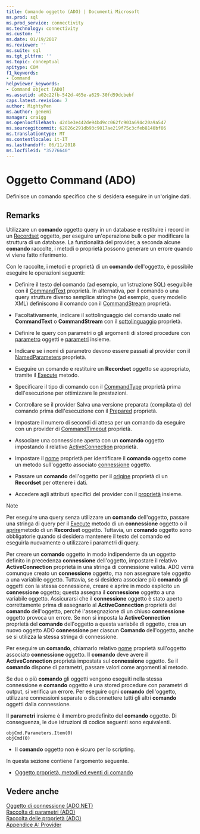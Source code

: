 ```yaml
---
title: Comando oggetto (ADO) | Documenti Microsoft
ms.prod: sql
ms.prod_service: connectivity
ms.technology: connectivity
ms.custom: ''
ms.date: 01/19/2017
ms.reviewer: ''
ms.suite: sql
ms.tgt_pltfrm: ''
ms.topic: conceptual
apitype: COM
f1_keywords:
- Command
helpviewer_keywords:
- Command object [ADO]
ms.assetid: a02c22fb-542d-465e-a629-30fd59dcbebf
caps.latest.revision: 7
author: MightyPen
ms.author: genemi
manager: craigg
ms.openlocfilehash: 42d1e3e442de94bd9cc062fc903a694c20a9a547
ms.sourcegitcommit: 62826c291db93c9017ae219f75c3cfeb8140bf06
ms.translationtype: MT
ms.contentlocale: it-IT
ms.lasthandoff: 06/11/2018
ms.locfileid: "35276640"
---
```

# <a name="command-object-ado"></a>Oggetto Command (ADO)
Definisce un comando specifico che si desidera eseguire in un'origine dati.  
  
## <a name="remarks"></a>Remarks  
 Utilizzare un **comando** oggetto query in un database e restituire i record in un [Recordset](../../../ado/reference/ado-api/recordset-object-ado.md) oggetto, per eseguire un'operazione bulk o per modificare la struttura di un database. La funzionalità del provider, a seconda alcune **comando** raccolte, i metodi o proprietà possono generare un errore quando vi viene fatto riferimento.  
  
 Con le raccolte, i metodi e proprietà di un **comando** dell'oggetto, è possibile eseguire le operazioni seguenti:  
  
-   Definire il testo del comando (ad esempio, un'istruzione SQL) eseguibile con il [CommandText](../../../ado/reference/ado-api/commandtext-property-ado.md) proprietà. In alternativa, per il comando o una query strutture diverso semplice stringhe (ad esempio, query modello XML) definiscono il comando con il [CommandStream](../../../ado/reference/ado-api/commandstream-property-ado.md) proprietà.  
  
-   Facoltativamente, indicare il sottolinguaggio del comando usato nel **CommandText** o **CommandStream** con il [sottolinguaggio](../../../ado/reference/ado-api/dialect-property.md) proprietà.  
  
-   Definire le query con parametri o gli argomenti di stored procedure con [parametro](../../../ado/reference/ado-api/parameter-object.md) oggetti e [parametri](../../../ado/reference/ado-api/parameters-collection-ado.md) insieme.  
  
-   Indicare se i nomi di parametro devono essere passati al provider con il [NamedParameters](../../../ado/reference/ado-api/namedparameters-property-ado.md) proprietà.  
  
-   Eseguire un comando e restituire un **Recordset** oggetto se appropriato, tramite il [Execute](../../../ado/reference/ado-api/execute-method-ado-command.md) metodo.  
  
-   Specificare il tipo di comando con il [CommandType](../../../ado/reference/ado-api/commandtype-property-ado.md) proprietà prima dell'esecuzione per ottimizzare le prestazioni.  
  
-   Controllare se il provider Salva una versione preparata (compilata o) del comando prima dell'esecuzione con il [Prepared](../../../ado/reference/ado-api/prepared-property-ado.md) proprietà.  
  
-   Impostare il numero di secondi di attesa per un comando da eseguire con un provider di [CommandTimeout](../../../ado/reference/ado-api/commandtimeout-property-ado.md) proprietà.  
  
-   Associare una connessione aperta con un **comando** oggetto impostando il relativo [ActiveConnection](../../../ado/reference/ado-api/activeconnection-property-ado.md) proprietà.  
  
-   Impostare il [nome](../../../ado/reference/ado-api/name-property-ado.md) proprietà per identificare il **comando** oggetto come un metodo sull'oggetto associato [connessione](../../../ado/reference/ado-api/connection-object-ado.md) oggetto.  
  
-   Passare un **comando** dell'oggetto per il [origine](../../../ado/reference/ado-api/source-property-ado-recordset.md) proprietà di un **Recordset** per ottenere i dati.  
  
-   Accedere agli attributi specifici del provider con il [proprietà](../../../ado/reference/ado-api/properties-collection-ado.md) insieme.  
  
> [!NOTE]
>  Per eseguire una query senza utilizzare un **comando** dell'oggetto, passare una stringa di query per il [Execute](../../../ado/reference/ado-api/execute-method-ado-connection.md) metodo di un **connessione** oggetto o il [aprire](../../../ado/reference/ado-api/open-method-ado-recordset.md)metodo di un **Recordset** oggetto. Tuttavia, un **comando** oggetto sono obbligatorie quando si desidera mantenere il testo del comando ed eseguirla nuovamente o utilizzare i parametri di query.  
  
 Per creare un **comando** oggetto in modo indipendente da un oggetto definito in precedenza **connessione** dell'oggetto, impostare il relativo **ActiveConnection** proprietà in una stringa di connessione valida. ADO verrà comunque creato un **connessione** oggetto, ma non assegnare tale oggetto a una variabile oggetto. Tuttavia, se si desidera associare più **comando** gli oggetti con la stessa connessione, creare e aprire in modo esplicito un **connessione** oggetto; questa assegna il **connessione** oggetto a una variabile oggetto. Assicurarsi che il **connessione** oggetto è stato aperto correttamente prima di assegnarlo al **ActiveConnection** proprietà del **comando** dell'oggetto, perché l'assegnazione di un chiuso **connessione** oggetto provoca un errore. Se non si imposta la **ActiveConnection** proprietà del **comando** dell'oggetto a questa variabile di oggetto, crea un nuovo oggetto ADO **connessione** per ciascun  **Comando** dell'oggetto, anche se si utilizza la stessa stringa di connessione.  
  
 Per eseguire un **comando**, chiamarlo relativo [nome](../../../ado/reference/ado-api/name-property-ado.md) proprietà sull'oggetto associato **connessione** oggetto. Il **comando** deve avere il **ActiveConnection** proprietà impostata sul **connessione** oggetto. Se il **comando** dispone di parametri, passare valori come argomenti al metodo.  
  
 Se due o più **comando** gli oggetti vengono eseguiti nella stessa connessione e **comando** oggetto è una stored procedure con parametri di output, si verifica un errore. Per eseguire ogni **comando** dell'oggetto, utilizzare connessioni separate o disconnettere tutti gli altri **comando** oggetti dalla connessione.  
  
 Il **parametri** insieme è il membro predefinito del **comando** oggetto. Di conseguenza, le due istruzioni di codice seguenti sono equivalenti.  
  
```  
objCmd.Parameters.Item(0)  
objCmd(0)  
```  
  
-   Il **comando** oggetto non è sicuro per lo scripting.  
  
 In questa sezione contiene l'argomento seguente.  
  
-   [Oggetto proprietà, metodi ed eventi di comando](../../../ado/reference/ado-api/command-object-properties-methods-and-events.md)  
  
## <a name="see-also"></a>Vedere anche  
 [Oggetto di connessione (ADO.NET)](../../../ado/reference/ado-api/connection-object-ado.md)   
 [Raccolta di parametri (ADO)](../../../ado/reference/ado-api/parameters-collection-ado.md)   
 [Raccolta delle proprietà (ADO)](../../../ado/reference/ado-api/properties-collection-ado.md)   
 [Appendice A: Provider](../../../ado/guide/appendixes/appendix-a-providers.md)
